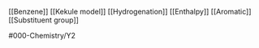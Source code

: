 [[Benzene]]
[[Kekule model]]
[[Hydrogenation]]
[[Enthalpy]]
[[Aromatic]]
[[Substituent group]]

#000-Chemistry/Y2